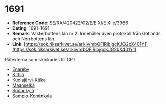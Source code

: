 # 1691

- **Reference Code**: SE/RA/420422/02/E/E XI/E XI e/3966
- **Dating**: 1691-1691
- **Remark**: Västerbottens län nr 2. Innehåller även protokoll från Gotlands och Norrbottens län.
- **Link**: [https://sok.riksarkivet.se/arkiv/mbQFlRibjqcKJG2bX401Y1](https://sok.riksarkivet.se/arkiv/mbQFlRibjqcKJG2bX401Y1)


Råtexterna som skickades till GPT.

- [Enareby](Enareby-bundle.md)
- [Kittilä](Kittilä-bundle.md)
- [Kuolajärvi-Kitka](Kuolajärvi-Kitka-bundle.md)
- [Maanselkä](Maanselkä-bundle.md)
- [Sodankylä](Sodankylä-bundle.md)
- [Sompio-Keminkylä](Sompio-Keminkylä-bundle.md)